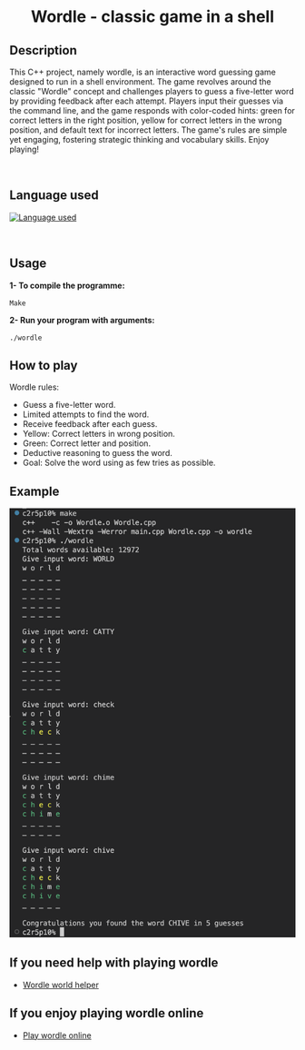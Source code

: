 # <center>Wordle - classic game in a shell</center>

## Description

This C++ project, namely wordle, is an interactive word guessing game designed to run in a shell environment. The game revolves around the classic "Wordle" concept and challenges players to guess a five-letter word by providing feedback after each attempt. Players input their guesses via the command line, and the game responds with color-coded hints: green for correct letters in the right position, yellow for correct letters in the wrong position, and default text for incorrect letters. The game's rules are simple yet engaging, fostering strategic thinking and vocabulary skills. Enjoy playing!

<br>

## Language used
[![Language used](https://skills.thijs.gg/icons?i=cpp)](https://skills.thijs.gg)

<br>

## Usage
**1- To compile the programme:**

    Make

**2- Run your program with arguments:**

	./wordle

## How to play

Wordle rules:

- Guess a five-letter word.
- Limited attempts to find the word.
- Receive feedback after each guess.
- Yellow: Correct letters in wrong position.
- Green: Correct letter and position.
- Deductive reasoning to guess the word.
- Goal: Solve the word using as few tries as possible.

## Example

![Visulization](diagram/wordle.png)

## If you need help with playing wordle

+ [Wordle world helper](https://word.tips/wordle/)

## If you enjoy playing wordle online

+ [Play wordle online](https://wordlewordle.org/)
